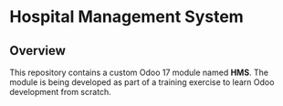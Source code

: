 # Hospital Management System

## Overview

This repository contains a custom Odoo 17 module named **HMS**. The module is being developed as part of a training
exercise to learn Odoo development from scratch.




